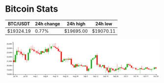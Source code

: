 # Bitcoin Stats

BTC/USDT|24h change|24h high|24h low|
|---|---|---|---|
|$19324.19|0.77%|$19695.00|$19070.11|

<img src="./chart.svg">
